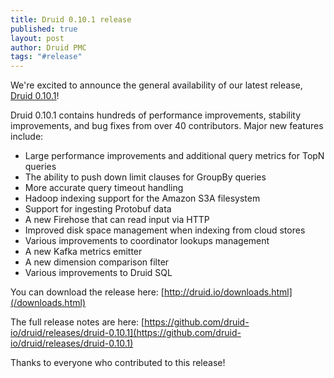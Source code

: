 ```yaml
---
title: Druid 0.10.1 release
published: true
layout: post
author: Druid PMC
tags: "#release"
---
```


We're excited to announce the general availability of our latest release, [Druid 0.10.1](/downloads.html)!

Druid 0.10.1 contains hundreds of performance improvements, stability improvements, and bug fixes from over 40 contributors. Major new features include:

- Large performance improvements and additional query metrics for TopN queries
- The ability to push down limit clauses for GroupBy queries
- More accurate query timeout handling
- Hadoop indexing support for the Amazon S3A filesystem
- Support for ingesting Protobuf data
- A new Firehose that can read input via HTTP
- Improved disk space management when indexing from cloud stores
- Various improvements to coordinator lookups management
- A new Kafka metrics emitter
- A new dimension comparison filter
- Various improvements to Druid SQL


You can download the release here: [http://druid.io/downloads.html](/downloads.html)

The full release notes are here:
[https://github.com/druid-io/druid/releases/druid-0.10.1](https://github.com/druid-io/druid/releases/druid-0.10.1)

Thanks to everyone who contributed to this release!
